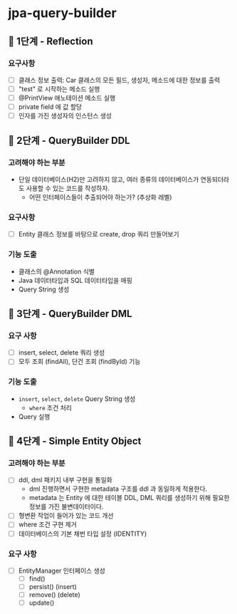 # jpa-query-builder
## 🚀 1단계 - Reflection
### 요구사항
- [ ] 클래스 정보 출력: Car 클래스의 모든 필드, 생성자, 메소드에 대한 정보를 출력
- [ ] "test" 로 시작하는 메소드 실행
- [ ] @PrintView 애노테이션 메소드 실행
- [ ] private field 에 값 할당
- [ ] 인자를 가진 생성자의 인스턴스 생성

## 🚀 2단계 - QueryBuilder DDL
### 고려해야 하는 부분
* 단일 데이터베이스(H2)만 고려하지 않고, 여러 종류의 데이터베이스가 연동되더라도 사용할 수 있는 코드를 작성하자.
  * 어떤 인터페이스들이 추출되어야 하는가? (추상화 레벨)

### 요구사항
- [ ] Entity 클래스 정보를 바탕으로 create, drop 쿼리 만들어보기

### 기능 도출
* 클래스의 @Annotation 식별
* Java 데이터타입과 SQL 데이터타입을 매핑
* Query String 생성

## 🚀 3단계 - QueryBuilder DML
### 요구 사항
* [ ] insert, select, delete 쿼리 생성
* [ ] 모두 조회 (findAll), 단건 조회 (findById) 기능

### 기능 도출
* `insert`, `select`, `delete` Query String 생성
  * `where` 조건 처리
* Query 실행

## 🚀 4단계 - Simple Entity Object
### 고려해야 하는 부분
- [ ] ddl, dml 패키지 내부 구현을 통일화
  - dml 진행하면서 구현한 metadata 구조를 ddl 과 동일하게 적용한다.
  - metadata 는 Entity 에 대한 테이블 DDL, DML 쿼리를 생성하기 위해 필요한 정보를 가진 불변데이터이다.
- [ ] 형변환 작업이 들어가 있는 코드 개선
- [ ] where 조건 구현 제거
- [ ] 데이터베이스의 기본 채번 타입 설정 (IDENTITY)

### 요구 사항
* [ ] EntityManager 인터페이스 생성
  * [ ] find()
  * [ ] persist() (insert)
  * [ ] remove() (delete)
  * [ ] update()
